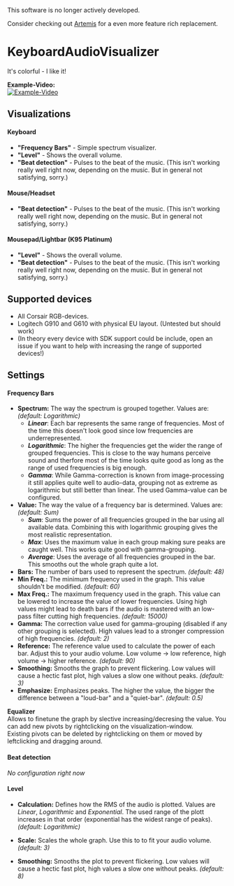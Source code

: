 This software is no longer actively developed.

Consider checking out [Artemis](https://github.com/Artemis-RGB/Artemis) for a even more feature rich replacement.

# KeyboardAudioVisualizer
It's colorful - I like it!

**Example-Video:**   
[![Example-Video](https://img.youtube.com/vi/mby2NYN0V1o/0.jpg)](https://www.youtube.com/watch?v=mby2NYN0V1o)

## Visualizations
#### Keyboard
- **"Frequency Bars"** - Simple spectrum visualizer.
- **"Level"** - Shows the overall volume.
- **"Beat detection"** - Pulses to the beat of the music. (This isn't working really well right now, depending on the music. But in general not satisfying, sorry.)
#### Mouse/Headset
- **"Beat detection"** - Pulses to the beat of the music. (This isn't working really well right now, depending on the music. But in general not satisfying, sorry.)
#### Mousepad/Lightbar (K95 Platinum)
- **"Level"** - Shows the overall volume.
- **"Beat detection"** - Pulses to the beat of the music. (This isn't working really well right now, depending on the music. But in general not satisfying, sorry.)

## Supported devices
- All Corsair RGB-devices.
- Logitech G910 and G610 with physical EU layout. (Untested but should work)
- (In theory every device with SDK support could be include, open an issue if you want to help with increasing the range of supported devices!)

## Settings
#### Frequency Bars
- **Spectrum:** The way the spectrum is grouped together. Values are: _(default: Logarithmic)_
  - **_Linear_**: Each bar represents the same range of frequencies. Most of the time this doesn't look good since low frequencies are underrepresented.
  - **_Logarithmic_**: The higher the frequencies get the wider the range of grouped frequencies. This is close to the way humans perceive sound and therfore most of the time looks quite good as long as the range of used frequencies is big enough.
  - **_Gamma_**: While Gamma-correction is known from image-processing it still applies quite well to audio-data, grouping not as extreme as logarithmic but still better than linear. The used Gamma-value can be configured.
- **Value:** The way the value of a frequency bar is determined. Values are: _(default: Sum)_
  - **_Sum_**: Sums the power of all frequencies grouped in the bar using all available data. Combining this with logarithmic grouping gives the most realistic representation.
  - **_Max_**: Uses the maximum value in each group making sure peaks are caught well. This works quite good with gamma-grouping.
  - **_Average_**: Uses the average of all frequencies grouped in the bar. This smooths out the whole graph quite a lot.
- **Bars:** The number of bars used to represent the spectrum. _(default: 48)_
- **Min Freq.:** The minimum frequency used in the graph. This value shouldn't be modified. _(default: 60)_
- **Max Freq.:** The maximum frequency used in the graph. This value can be lowered to increase the value of lower frequencies. Using high values might lead to death bars if the audio is mastered with an low-pass filter cutting high frequencies. _(default: 15000)_
- **Gamma:** The correction value used for gamma-grouping (disabled if any other grouping is selected). High values lead to a stronger compression of high frequencies. _(default: 2)_
- **Reference:** The reference value used to calculate the power of each bar. Adjust this to your audio volume. Low volume -> low reference, high volume -> higher reference. _(default: 90)_
- **Smoothing:** Smooths the graph to prevent flickering. Low values will cause a hectic fast plot, high values a slow one without peaks. _(default: 3)_
- **Emphasize:** Emphasizes peaks. The higher the value, the bigger the difference between a "loud-bar" and a "quiet-bar". _(default: 0.5)_
   
**Equalizer**   
Allows to finetune the graph by slective increasing/decresing the value.
You can add new pivots by rightclicking on the visualization-window.   
Existing pivots can be deleted by rightclicking on them or moved by leftclicking and dragging around.   


#### Beat detection
_No configuration right now_

#### Level
- **Calculation:** Defines how the RMS of the audio is plotted. Values are _Linear_, _Logarithmic_ and _Exponential_. The used range of the plott increases in that order (exponential has the widest range of peaks). _(default: Logarithmic)_

- **Scale:** Scales the whole graph. Use this to to fit your audio volume. _(default: 3)_

- **Smoothing:** Smooths the plot to prevent flickering. Low values will cause a hectic fast plot, high values a slow one without peaks. _(default: 8)_
